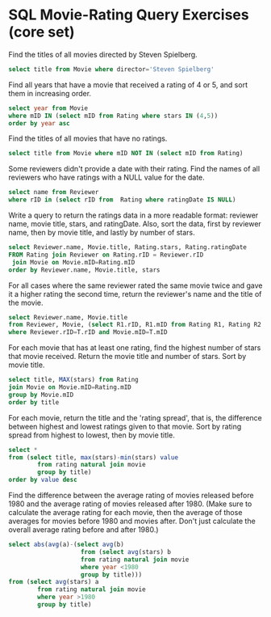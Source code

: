 # SQL Movie-Rating Query Exercises (core set)

Find the titles of all movies directed by Steven Spielberg.

```sql
select title from Movie where director='Steven Spielberg'
```

Find all years that have a movie that received a rating of 4 or 5, and sort them in increasing order.

```sql
select year from Movie
where mID IN (select mID from Rating where stars IN (4,5))
order by year asc
```

Find the titles of all movies that have no ratings.

```sql
select title from Movie where mID NOT IN (select mID from Rating)
```

Some reviewers didn't provide a date with their rating. Find the names of all reviewers who have ratings with a NULL value for the date.

```sql
select name from Reviewer
where rID in (select rID from  Rating where ratingDate IS NULL)
```

Write a query to return the ratings data in a more readable format: reviewer name, movie title, stars, and ratingDate. Also, sort the data, first by reviewer name, then by movie title, and lastly by number of stars.

```sql
select Reviewer.name, Movie.title, Rating.stars, Rating.ratingDate
FROM Rating join Reviewer on Rating.rID = Reviewer.rID
 join Movie on Movie.mID=Rating.mID
order by Reviewer.name, Movie.title, stars
```

For all cases where the same reviewer rated the same movie twice and gave it a higher rating the second time, return the reviewer's name and the title of the movie.

```sql
select Reviewer.name, Movie.title
from Reviewer, Movie, (select R1.rID, R1.mID from Rating R1, Rating R2 where R1.rID=R2.rID and R1.mID=R2.mID and R2.ratingDate>R1.ratingDate and R2.stars>R1.stars) as T
where Reviewer.rID=T.rID and Movie.mID=T.mID
```

For each movie that has at least one rating, find the highest number of stars that movie received. Return the movie title and number of stars. Sort by movie title.

```sql
select title, MAX(stars) from Rating
join Movie on Movie.mID=Rating.mID
group by Movie.mID
order by title
```

For each movie, return the title and the 'rating spread', that is, the difference between highest and lowest ratings given to that movie. Sort by rating spread from highest to lowest, then by movie title. 

```sql
select * 
from (select title, max(stars)-min(stars) value
        from rating natural join movie 
        group by title) 
order by value desc
```

 Find the difference between the average rating of movies released before 1980 and the average rating of movies released after 1980. (Make sure to calculate the average rating for each movie, then the average of those averages for movies before 1980 and movies after. Don't just calculate the overall average rating before and after 1980.) 

```sql
select abs(avg(a)-(select avg(b) 
                    from (select avg(stars) b 
                    from rating natural join movie 
                    where year <1980 
                    group by title)))
from (select avg(stars) a
        from rating natural join movie 
        where year >1980 
        group by title) 
```
